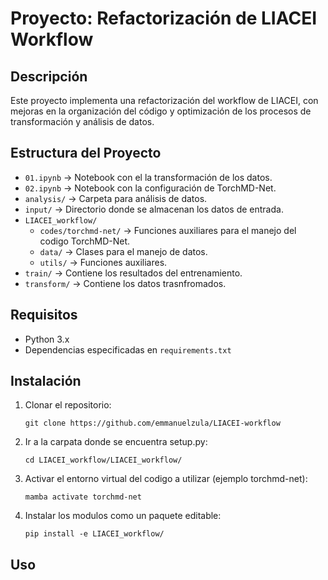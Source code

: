 # Proyecto: Refactorización de LIACEI Workflow

## Descripción
Este proyecto implementa una refactorización del workflow de LIACEI, con mejoras en la organización del código y optimización de los procesos de transformación y análisis de datos.

## Estructura del Proyecto
- `01.ipynb`  → Notebook con el la transformación de los datos.
- `02.ipynb`  → Notebook con la configuración de TorchMD-Net.
- `analysis/`  → Carpeta para análisis de datos.
- `input/`  → Directorio donde se almacenan los datos de entrada.
- `LIACEI_workflow/`
  - `codes/torchmd-net/` → Funciones auxiliares para el manejo del codigo TorchMD-Net.
  - `data/` → Clases para el manejo de datos.
  - `utils/` → Funciones auxiliares.
- `train/` → Contiene los resultados del entrenamiento.
- `transform/` → Contiene los datos trasnfromados.

## Requisitos
- Python 3.x
- Dependencias especificadas en `requirements.txt`

## Instalación
1. Clonar el repositorio:
   ```
   git clone https://github.com/emmanuelzula/LIACEI-workflow
   ```
2. Ir a la carpata donde se encuentra setup.py:
   ```
   cd LIACEI_workflow/LIACEI_workflow/
   ```
3. Activar el entorno virtual del codigo a utilizar (ejemplo torchmd-net):
   ```
   mamba activate torchmd-net
   ```

4. Instalar los modulos como un paquete editable:
   ```
   pip install -e LIACEI_workflow/
   ```

## Uso
```

```
